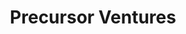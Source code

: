 ---
layout: firm_page
title: "Precursor Ventures"
id: "precursorvc.com"
permalink: "/precursorventuresprecursorvc.com/"
website: "https://precursorvc.com"
offices: "San Francisco (United States)"
investment_stages: "Pre-seed, Seed"
portfolio_companies: "Fitz Ventura, 1099Policy, Ray Ventura, 1099Policy, Tope Alabi Afriex, Alexander Reichert AgVend, Eli Rosenberg AgVend, Maggie Norris Aidaly, Ariadna Font Llitjós Alinia, Daniel Yaffe AnyRoad, Jonathan Yaffe AnyRoad, Raymond Nguyen Arternal, Sean Green Arternal, Faraz Fadavi Ascent Autism, Hye Ryeon Lee Ascent Autism, Alex Fennell Attn: Grace, Mia Abbruzzese Attn: Grace, Jessica Powell Audioshake, Luke Miner Audioshake, Clair Coder Aunt Flow, Paul Kavanagh BevSuite, Meghan Harvey Bindery, Tracy Chou Block Party, Lauren Vegter Bloom, Laura Modi Bobbie, Sarah Hardy Bobbie, Megan Nunes Bountiful, Niv Hanigal Boutiq, Shai Ben-Tovim Boutiq, Sahil Mansuri Bravado, Jeffrey Priebe Brightflow AI, Inyang Akpan Brilliant Illustrations, David Mendlewicz Butterfly, Simon Rakosi Butterfly, Josh Bleecher Snyder Canopy, David Williams Care3, Tammy Sun Carrot, Jameson Lopp Casa, Nick Neuman Casa, Kieran Luke Cerulean, Erin Grau Charter, Kevin Delaney Charter, David Nachum Cheez, Ali Abramovitz Chorus Sleep, Warren Runk Chorus Sleep, Banu Guler Co-Star Astrology, Debra Slone Courtroom5, Sonja Ebron Courtroom5, Sarah Moret Curie, Christine Izuakor Cyber Pop-up, Nick Soman Decent, Richard Luck Decent, Emma Bates Diem, Mario Amaro Ease, Emily Long Edera, David Merrill Elroy Air, Carlos Hoyos Encantos, Nuria Santamaría Wolfe Encantos, Susie Jaramillo Encantos, Julia Dixon ESAI, Luca Repola Eternal, Reggie James Eternal, Rabi Gupta EvaBot, Satwick Saxena EvaBot, David Lu Expo, Will Pacio Expo, Richie Serna Finix, Russell Wallace FlowFi, Charlotte Meerstadt Fram, Bridget Vuong Fuse, Rachel Liaw Fuse, Dorna Moini Gavel, Elliott Poppel General Collaboration, Jasmine Crowe Goodr, Jessica McGlory Guaranteed, Kelly Ifill Guava, Ariana Ferwerda Halfdays, Kiley McKinnon Halfdays, Cavan Klinsky Healthie, Erica Jain Healthie, Brandon Pearcy Heylo, Alex Roytfeld Heymarket, Amit Kulkarni Heymarket, Manav Monga Heymarket, Sai Tun Heymarket, Jamil Karriem Hiki, Arlan Hamilton Hire Runner, Casandra Stewart Homeroom, Amelia Lin Honeycomb, Nicole Wee Honeycomb, David Jacoby Hostfully, Margot Schmorak Hostfully, Stephan Osmont Hostfully, Tod Loebel Polytrial, Iman Abuzeid Incredible Health, Rome Portlock Incredible Health, Julia Montgomery Influent, Brian Webb Intellimize, Guy Yalif Intellimize, Jin Lim Intellimize, Adam Ginsburg Juniper Square, Alex Robinson Juniper Square, Yonas Fisseha Juniper Square, Hoon Kim Keelo, Namnso Ukpanah Kimoyo Insights, Denise Wang-Kline Kindest, Nichole Powell Kinfield, Abe Han Kinside, Brittney Barrett Kinside, Shadiah Sigala Kinside, Samyr Qureshi Knack, Vijay Pratap Singh Koban, Yana Welinder Kraftful, Amrita Saigal Kudos, Dina Yuen KYC Hospitality, Nadine ElAshkar Lilo, Phil Levin Live Near Friends, Etie Hertz Loris.ai, Tanya Dastyar Lucky Sweater, Michal Bortnik Marco Polo, Vlada Bortnik Marco Polo, Ian Henderson MashApp, Sherri McMullen McMullen, Damon Wayans MerchBooth, Kris Jones MerchBooth, Jim Gibbs Meter Feeder, Julie Nguyen Methodology, Phil Libin mmhmm, Alyson Friedensohn Watson Modern Health, Alon Ezer Nagish, Tomer Aharoni Nagish, James Weir ndaOK, Damien Drap Nomad, Dan Piehler Nomad, Helen Chen Nomad, Jordan Huck Notch, Shannon Goggin Noyo, David Greenbaum OnPlan, Joanathan McIntosh Opaper, Matthew Watson Origin, Nathan Kondamuri Pair Eyewear, Ryan Newton Paisa, Sophia Yen Pandia Health, Denise Woodard Partake Foods, Alex Yancher Passport, Austin Walker Perspective, Dalmar Hussein Perspective, Noga Leviner PicnicHealth, Troy Astorino PicnicHealth, Anne Feuss Pod People, Matt Sav Pod People, Rachael King Pod People, Hillary Bush Pollen, Cody Sam Polytrial, George Michopoulos Polytrial, Fletcher Foti Populus, Regina Clewlow Populus, Elise Smith Praxis Labs, Heather Shen Praxis Labs, Quinn Wang Quadrant Eye, Cooper Marcus QuitCarbon, Doktor Gurson Rad AI, Jeff Chang Rad AI, Carly Stapleton Rebecca Allen, Rebecca Allen, Rebecca Allen, Ciara Imani May Rebundle, Connor Boyce Rella, Natalie Barbu Rella, Nick Kane Rella, Gwyneth Borden Remynt, Brian Mascarenhas Reset, Eugene Johnson Revi, LaCorie Towers Sivil, Jonathan Moyal Snoots, Shannon Field Soshe, Christine Tao Sounding Board, Lori Mazan Sounding Board, Andrea Guendelman Speak_, Deepa Krishnan Spoonful, Sam Laber Spoonful, Isa Watson Squad, Yonas Beshawred StackShare, Kaiza Molina StretchDollar, Marshall Darr StretchDollar, Sean Bennett Stronghold, Tammy Camp Stronghold, Fatima Dicko Sugar, Conrad Irwin Superhuman, Chuhan Wang Surfboard, Joel Scott SV Academy, Rahim Fazal SV Academy, Eric Ciminelli TableFlow, Mitch Patin TableFlow, Kevin Timms Tea Leaf Health, Kara Egan Teal Health, Melissa Pancoast The Beans, Snigdha Sur The Juggernaut, Emily McDonald The Stylist LA, Daniel Turner TRAXyL, Stephen Carter TRAXyL, Justin Marston Tribe Fitness, Ranessa Santos Tribe Fitness, Tom Impallomeni Tribe XR, John Fohr TrustLayer, Beth Schmidt UpperCase, Ethan Barhydt VoiceOps, Jessica Murrey Wicked Saints, Janice Nicol Duffy YardKit, Aditi Shekar Zeta, Kevin Hopkins Zeta"
portfolio_link: "https://precursorvc.com/portfolio/"
investment_markets: "Consumer, Digital Health, Education, Enterprise, Fintech, Hardware, Marketplaces, Media, SaaS"
founded_year: "2015"
description: "Precursor Ventures is a pre-seed and seed stage venture capital firm. They invest in founders and long-term relationships, focusing on the earliest stages of the entrepreneurial journey. Their philosophy prioritizes people over product."
linkedin: "https://www.linkedin.com/company/precursor-ventures"
twitter: "https://twitter.com/PrecursorVC"
instagram: ""
team_page: "https://precursorvc.com/team/"
investor_type: "Venture Capital, Micro VC"
crunchbase: "https://www.crunchbase.com/organization/precursor-ventures"
pitchbook: "https://pitchbook.com/profiles/investor/125084-71"

# SEO Optimization
meta_title: "Precursor Ventures - VC Firm - projectstartups.com"
meta_description: "Precursor Ventures, Precursor Ventures is a pre-seed and seed stage venture capital firm. They invest in founders and long-term relationships, focusing on the earliest st..."
meta_keywords: "Precursor Ventures, Consumer, Digital Health, Education, Enterprise, Fintech, Hardware, Marketplaces, Media, SaaS, VC firm, venture capital, startup investor, projectstartups.com"
canonical_url: "https://vc.projectstartups.com/precursorventuresprecursorvc.com/"
---